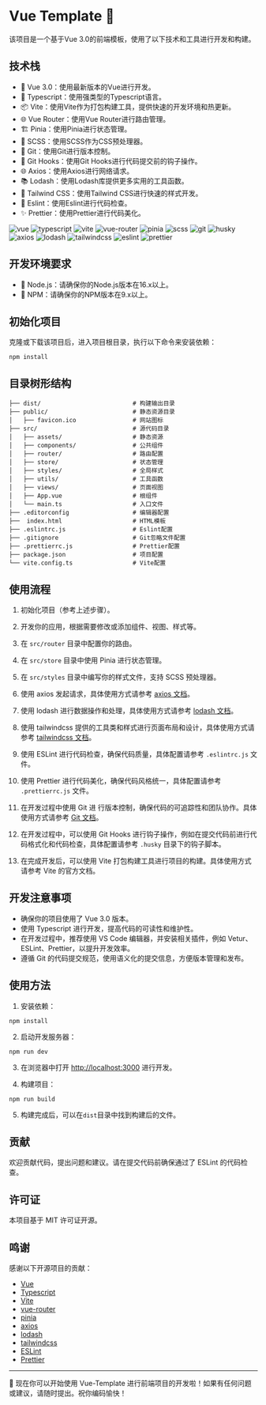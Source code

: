 # Vue Template 🚀 
该项目是一个基于Vue 3.0的前端模板，使用了以下技术和工具进行开发和构建。

## 技术栈

- 💚 Vue 3.0：使用最新版本的Vue进行开发。
- 📝 Typescript：使用强类型的Typescript语言。
- 📦 Vite：使用Vite作为打包构建工具，提供快速的开发环境和热更新。
- 🌐 Vue Router：使用Vue Router进行路由管理。
- 🏗️ Pinia：使用Pinia进行状态管理。
- 🎨 SCSS：使用SCSS作为CSS预处理器。
- 📜 Git：使用Git进行版本控制。
- 🎣 Git Hooks：使用Git Hooks进行代码提交前的钩子操作。
- 🌐 Axios：使用Axios进行网络请求。
- 📚 Lodash：使用Lodash库提供更多实用的工具函数。
- 🎨 Tailwind CSS：使用Tailwind CSS进行快速的样式开发。
- 🚦 Eslint：使用Eslint进行代码检查。
- ✨ Prettier：使用Prettier进行代码美化。

![vue](https://img.shields.io/badge/vue-3.0-brightgreen)
![typescript](https://img.shields.io/badge/typescript-5.1.6-blue)
![vite](https://img.shields.io/badge/vite-4.4.6-orange)
![vue-router](https://img.shields.io/badge/vue--router-4.2.4-lightblue)
![pinia](https://img.shields.io/badge/pinia-2.1.4-green)
![scss](https://img.shields.io/badge/scss-1.37.5-pink)
![git](https://img.shields.io/badge/git-2.33.0-red)
![husky](https://img.shields.io/badge/husky-7.0.4-yellow)
![axios](https://img.shields.io/badge/axios-1.4.0-purple)
![lodash](https://img.shields.io/badge/lodash-4.17.21-lightgrey)
![tailwindcss](https://img.shields.io/badge/tailwindcss-3.0-blueviolet)
![eslint](https://img.shields.io/badge/eslint-8.45.0-brightgreen)
![prettier](https://img.shields.io/badge/prettier-3.0.0-orange)

## 开发环境要求

- 📌 Node.js：请确保你的Node.js版本在16.x以上。
- 📌 NPM：请确保你的NPM版本在9.x以上。

## 初始化项目

克隆或下载该项目后，进入项目根目录，执行以下命令来安装依赖：

```shell
npm install
```

## 目录树形结构

```
├── dist/                          # 构建输出目录
├── public/                        # 静态资源目录
│   ├── favicon.ico                # 网站图标
├── src/                           # 源代码目录
│   ├── assets/                    # 静态资源
│   ├── components/                # 公共组件
│   ├── router/                    # 路由配置
│   ├── store/                     # 状态管理
│   ├── styles/                    # 全局样式
│   ├── utils/                     # 工具函数
│   ├── views/                     # 页面视图
│   ├── App.vue                    # 根组件
│   └── main.ts                    # 入口文件
├── .editorconfig                  # 编辑器配置
├──  index.html                    # HTML模板
├── .eslintrc.js                   # Eslint配置
├── .gitignore                     # Git忽略文件配置
├── .prettierrc.js                 # Prettier配置
├── package.json                   # 项目配置
└── vite.config.ts                 # Vite配置
```
## 使用流程

1. 初始化项目（参考上述步骤）。
2. 开发你的应用，根据需要修改或添加组件、视图、样式等。
3. 在 `src/router` 目录中配置你的路由。
4. 在 `src/store` 目录中使用 Pinia 进行状态管理。
5. 在 `src/styles` 目录中编写你的样式文件，支持 SCSS 预处理器。
6. 使用 axios 发起请求，具体使用方式请参考 [axios 文档](https://axios-http.com/docs/intro)。
7. 使用 lodash 进行数据操作和处理，具体使用方式请参考 [lodash 文档](https://lodash.com/docs)。
8. 使用 tailwindcss
   提供的工具类和样式进行页面布局和设计，具体使用方式请参考 [tailwindcss 文档](https://tailwindcss.com/docs)。
9. 使用 ESLint 进行代码检查，确保代码质量，具体配置请参考 `.eslintrc.js` 文件。
10. 使用 Prettier 进行代码美化，确保代码风格统一，具体配置请参考 `.prettierrc.js` 文件。
11. 在开发过程中使用 Git 进
    行版本控制，确保代码的可追踪性和团队协作。具体使用方式请参考 [Git 文档](https://git-scm.com/doc)。

12. 在开发过程中，可以使用 Git Hooks 进行钩子操作，例如在提交代码前进行代码格式化和代码检查，具体配置请参考 `.husky`
    目录下的钩子脚本。

13. 在完成开发后，可以使用 Vite 打包构建工具进行项目的构建。具体使用方式请参考 Vite 的官方文档。

## 开发注意事项

- 确保你的项目使用了 Vue 3.0 版本。
- 使用 Typescript 进行开发，提高代码的可读性和维护性。
- 在开发过程中，推荐使用 VS Code 编辑器，并安装相关插件，例如 Vetur、ESLint、Prettier，以提升开发效率。
- 遵循 Git 的代码提交规范，使用语义化的提交信息，方便版本管理和发布。

## 使用方法

1. 安装依赖：

```shell
npm install
```

2. 启动开发服务器：

```shell
npm run dev
```

3. 在浏览器中打开 [http://localhost:3000](http://localhost:3000) 进行开发。

4. 构建项目：

```shell
npm run build
```

5. 构建完成后，可以在`dist`目录中找到构建后的文件。

## 贡献

欢迎贡献代码，提出问题和建议。请在提交代码前确保通过了 ESLint 的代码检查。

## 许可证

本项目基于 MIT 许可证开源。

## 鸣谢

感谢以下开源项目的贡献：

- [Vue](https://vuejs.org/)
- [Typescript](https://www.typescriptlang.org/)
- [Vite](https://vitejs.dev/)
- [vue-router](https://router.vuejs.org/)
- [pinia](https://pinia.esm.dev/)
- [axios](https://axios-http.com/)
- [lodash](https://lodash.com/)
- [tailwindcss](https://tailwindcss.com/)
- [ESLint](https://eslint.org/)
- [Prettier](https://prettier.io/)

---

🚀 现在你可以开始使用 Vue-Template 进行前端项目的开发啦！如果有任何问题或建议，请随时提出。祝你编码愉快！